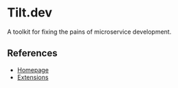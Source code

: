 # Tilt.dev

A toolkit for fixing the pains of microservice development.

## References

* [Homepage](https://tilt.dev/)
* [Extensions](https://github.com/windmilleng/tilt-extensions/blob/master/docker_build_sub/Tiltfile)
